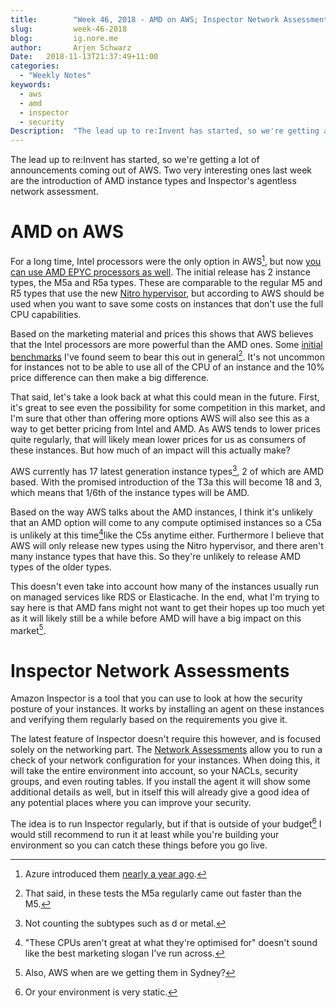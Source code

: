 ```yaml
---
title:        "Week 46, 2018 - AMD on AWS; Inspector Network Assessments"
slug:         week-46-2018
blog:         ig.nore.me  
author:       Arjen Schwarz  
Date:   2018-11-13T21:37:49+11:00
categories:   
  - "Weekly Notes"
keywords:
  - aws
  - amd
  - inspector
  - security
Description:  "The lead up to re:Invent has started, so we're getting a lot of announcements coming out of AWS. Two very interesting ones last week are the introduction of AMD instance types and Inspector's agentless network assessment."
---
```


The lead up to re:Invent has started, so we're getting a lot of announcements coming out of AWS. Two very interesting ones last week are the introduction of AMD instance types and Inspector's agentless network assessment.

# AMD on AWS

For a long time, Intel processors were the only option in AWS[^1], but now [you can use AMD EPYC processors as well](https://aws.amazon.com/about-aws/whats-new/2018/11/introducing_amazon_ec2_instances_featuring_amd_epyc_processors/). The initial release has 2 instance types, the M5a and R5a types. These are comparable to the regular M5 and R5 types that use the new [Nitro hypervisor](/weekly-notes/week-46-2017/), but according to AWS should be used when you want to save some costs on instances that don't use the full CPU capabilities.

Based on the marketing material and prices this shows that AWS believes that the Intel processors are more powerful than the AMD ones. Some [initial benchmarks](https://www.phoronix.com/scan.php?page=article&item=amazon-ec2-m5a&num=1) I've found seem to bear this out in general[^2]. It's not uncommon for instances not to be able to use all of the CPU of an instance and the 10% price difference can then make a big difference.

That said, let's take a look back at what this could mean in the future. First, it's great to see even the possibility for some competition in this market, and I'm sure that other than offering more options AWS will also see this as a way to get better pricing from Intel and AMD. As AWS tends to lower prices quite regularly, that will likely mean lower prices for us as consumers of these instances. But how much of an impact will this actually make?

AWS currently has 17 latest generation instance types[^3], 2 of which are AMD based. With the promised introduction of the T3a this will become 18 and 3, which means that 1/6th of the instance types will be AMD. 

Based on the way AWS talks about the AMD instances, I think it's unlikely that an AMD option will come to any compute optimised instances so a C5a is unlikely at this time[^4]like the C5s anytime either. Furthermore I believe that AWS will only release new types using the Nitro hypervisor, and there aren't many instance types that have this. So they're unlikely to release AMD types of the older types.

This doesn't even take into account how many of the instances usually run on managed services like RDS or Elasticache. In the end, what I'm trying to say here is that AMD fans might not want to get their hopes up too much yet as it will likely still be a while before AMD will have a big impact on this market[^5].

# Inspector Network Assessments

Amazon Inspector is a tool that you can use to look at how the security posture of your instances. It works by installing an agent on these instances and verifying them regularly based on the requirements you give it. 

The latest feature of Inspector doesn't require this however, and is focused solely on the networking part. The [Network Assessments](https://aws.amazon.com/about-aws/whats-new/2018/11/amazon-inspector-launches-agentless-network-assessments/) allow you to run a check of your network configuration for your instances. When doing this, it will take the entire environment into account, so your NACLs, security groups, and even routing tables. If you install the agent it will show some additional details as well, but in itself this will already give a good idea of any potential places where you can improve your security.

The idea is to run Inspector regularly, but if that is outside of your budget[^6] I would still recommend to run it at least while you're building your environment so you can catch these things before you go live.

[^1]:	Azure introduced them [nearly a year ago](https://azure.microsoft.com/en-au/blog/announcing-the-lv2-series-vms-powered-by-the-amd-epyc-processor/).

[^2]:	That said, in these tests the M5a regularly came out faster than the M5.

[^3]:	Not counting the subtypes such as d or metal.

[^4]:	"These CPUs aren't great at what they're optimised for" doesn't sound like the best marketing slogan I've run across.

[^5]:	Also, AWS when are we getting them in Sydney?

[^6]:	Or your environment is very static.
